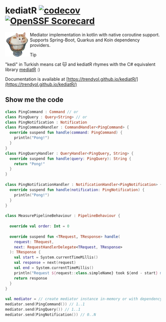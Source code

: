 

# kediatR [![codecov](https://codecov.io/gh/trendyol/kediatr/branch/main/graph/badge.svg)](https://codecov.io/gh/trendyol/kediatr) [![OpenSSF Scorecard](https://api.scorecard.dev/projects/github.com/Trendyol/kediatR/badge)](https://scorecard.dev/viewer/?uri=github.com/Trendyol/kediatR)

<img style="float: left" alt="Humus! The kediatr mascot" src="/humus.png" alt="drawing" width="80"/>

Mediator implementation in kotlin with native coroutine support. Supports Spring-Boot, Quarkus and Koin dependency
providers.

> [!TIP]
> "kedi" in Turkish means cat 🐱 and kediatR rhymes with the C# equivalent library [mediatR](https://github.com/jbogard/MediatR) :)

Documentation is available at [https://trendyol.github.io/kediatR/](https://trendyol.github.io/kediatR/)

## Show me the code

```kotlin
class PingCommand : Command // or
class PingQuery : Query<String> // or
class PingNotification : Notification
class PingCommandHandler : CommandHandler<PingCommand> {
  override suspend fun handle(command: PingCommand) {
    println("Pong!")
  }
}
class PingQueryHandler : QueryHandler<PingQuery, String> {
  override suspend fun handle(query: PingQuery): String {
    return "Pong!"
  }
}

class PingNotificationHandler : NotificationHandler<PingNotification> {
  override suspend fun handle(notification: PingNotification) {
    println("Pong!")
  }
}

class MeasurePipelineBehaviour : PipelineBehaviour {

  override val order: Int = 0

  override suspend fun <TRequest, TResponse> handle(
    request: TRequest,
    next: RequestHandlerDelegate<TRequest, TResponse>
  ): TResponse {
    val start = System.currentTimeMillis()
    val response = next(request)
    val end = System.currentTimeMillis()
    println("Request ${request::class.simpleName} took ${end - start} ms")
    return response
  }
}

val mediator = // create mediator instance in-memory or with dependency injection, take a look at the documentation
mediator.send(PingCommand()) // 1..1
mediator.send(PingQuery()) // 1..1
mediator.send(PingNotification()) // 0..N
```


